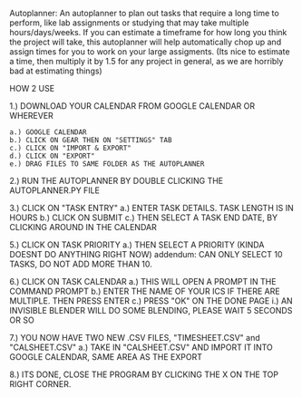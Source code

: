 Autoplanner: An autoplanner to plan out tasks that require a long time to perform, like lab assignments
or studying that may take multiple hours/days/weeks. If you can estimate a timeframe for how long
you think the project will take, this autoplanner will help automatically chop up and assign times for
you to work on your large assigments. (Its nice to estimate a time, then multiply it by 1.5 for any
project in general, as we are horribly bad at estimating things)

HOW 2 USE

1.) DOWNLOAD YOUR CALENDAR FROM GOOGLE CALENDAR OR WHEREVER

	a.) GOOGLE CALENDAR
	b.) CLICK ON GEAR THEN ON "SETTINGS" TAB
	c.) CLICK ON "IMPORT & EXPORT"
	d.) CLICK ON "EXPORT"
	e.) DRAG FILES TO SAME FOLDER AS THE AUTOPLANNER

2.) RUN THE AUTOPLANNER BY DOUBLE CLICKING THE AUTOPLANNER.PY FILE

3.) CLICK ON "TASK ENTRY"
	a.) ENTER TASK DETAILS. TASK LENGTH IS IN HOURS
	b.) CLICK ON SUBMIT
	c.) THEN SELECT A TASK END DATE, BY CLICKING AROUND IN THE CALENDAR
	
5.) CLICK ON TASK PRIORITY
	a.) THEN SELECT A PRIORITY (KINDA DOESNT DO ANYTHING RIGHT NOW)
	addendum: CAN ONLY SELECT 10 TASKS, DO NOT ADD MORE THAN 10.
	
6.) CLICK ON TASK CALENDAR
	a.) THIS WILL OPEN A PROMPT IN THE COMMAND PROMPT
	b.) ENTER THE NAME OF YOUR ICS IF THERE ARE MULTIPLE. THEN PRESS ENTER
	c.) PRESS "OK" ON THE DONE PAGE
		i.) AN INVISIBLE BLENDER WILL DO SOME BLENDING, PLEASE WAIT 5 SECONDS OR SO 
		
7.) YOU NOW HAVE TWO NEW .CSV FILES, "TIMESHEET.CSV" and "CALSHEET.CSV"
	a.) TAKE IN "CALSHEET.CSV" AND IMPORT IT INTO GOOGLE CALENDAR, SAME AREA AS THE EXPORT
	
8.) ITS DONE, CLOSE THE PROGRAM BY CLICKING THE X ON THE TOP RIGHT CORNER.
